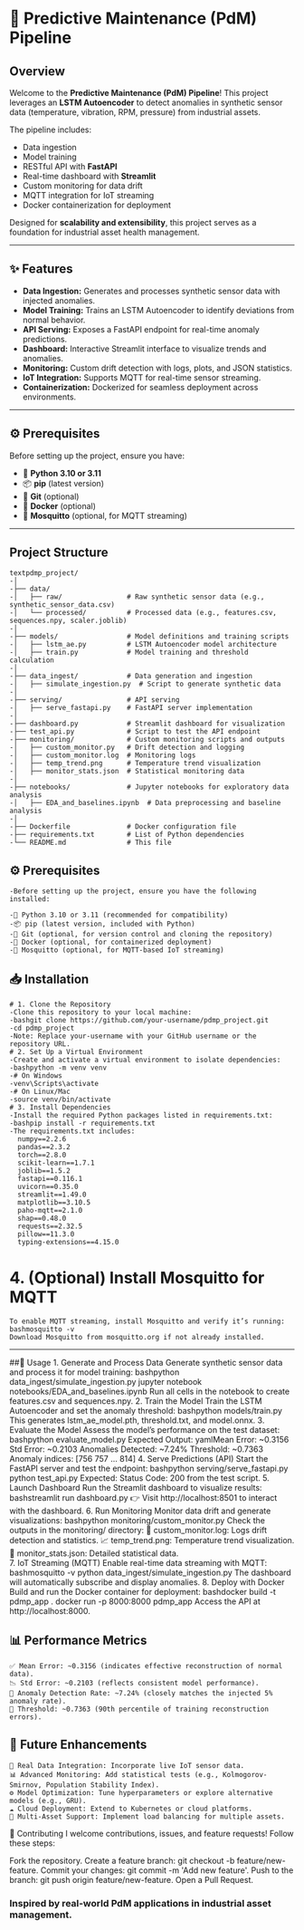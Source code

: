 # 🔧 Predictive Maintenance (PdM) Pipeline

## Overview
Welcome to the **Predictive Maintenance (PdM) Pipeline**! This project leverages an **LSTM Autoencoder** to detect anomalies in synthetic sensor data (temperature, vibration, RPM, pressure) from industrial assets.  

The pipeline includes:  
- Data ingestion  
- Model training  
- RESTful API with **FastAPI**  
- Real-time dashboard with **Streamlit**  
- Custom monitoring for data drift  
- MQTT integration for IoT streaming  
- Docker containerization for deployment  

Designed for **scalability and extensibility**, this project serves as a foundation for industrial asset health management.

---

## ✨ Features
- **Data Ingestion:** Generates and processes synthetic sensor data with injected anomalies.  
- **Model Training:** Trains an LSTM Autoencoder to identify deviations from normal behavior.  
- **API Serving:** Exposes a FastAPI endpoint for real-time anomaly predictions.  
- **Dashboard:** Interactive Streamlit interface to visualize trends and anomalies.  
- **Monitoring:** Custom drift detection with logs, plots, and JSON statistics.  
- **IoT Integration:** Supports MQTT for real-time sensor streaming.  
- **Containerization:** Dockerized for seamless deployment across environments.  

---

## ⚙️ Prerequisites
Before setting up the project, ensure you have:

- 🐍 **Python 3.10 or 3.11**  
- 📦 **pip** (latest version)  
- 🐙 **Git** (optional)  
- 🐳 **Docker** (optional)  
- 📡 **Mosquitto** (optional, for MQTT streaming)  

---


## Project Structure

    textpdmp_project/
    -│
    -├── data/
    -│   ├── raw/                # Raw synthetic sensor data (e.g., synthetic_sensor_data.csv)
    -│   └── processed/          # Processed data (e.g., features.csv, sequences.npy, scaler.joblib)
    -│
    -├── models/                 # Model definitions and training scripts
    -│   ├── lstm_ae.py          # LSTM Autoencoder model architecture
    -│   ├── train.py            # Model training and threshold calculation
    -│
    -├── data_ingest/            # Data generation and ingestion
    -│   ├── simulate_ingestion.py  # Script to generate synthetic data
    -│
    -├── serving/                # API serving
    -│   ├── serve_fastapi.py    # FastAPI server implementation
    -│
    -├── dashboard.py            # Streamlit dashboard for visualization
    -├── test_api.py             # Script to test the API endpoint
    -├── monitoring/             # Custom monitoring scripts and outputs
    -│   ├── custom_monitor.py   # Drift detection and logging
    -│   ├── custom_monitor.log  # Monitoring logs
    -│   ├── temp_trend.png      # Temperature trend visualization
    -│   ├── monitor_stats.json  # Statistical monitoring data
    -│
    -├── notebooks/              # Jupyter notebooks for exploratory data analysis
    -│   ├── EDA_and_baselines.ipynb  # Data preprocessing and baseline analysis
    -│
    -├── Dockerfile              # Docker configuration file
    -├── requirements.txt        # List of Python dependencies
    -└── README.md               # This file

## ⚙️ Prerequisites
    -Before setting up the project, ensure you have the following installed:
    
    -🐍 Python 3.10 or 3.11 (recommended for compatibility)
    -📦 pip (latest version, included with Python)
    -🐙 Git (optional, for version control and cloning the repository)
    -🐳 Docker (optional, for containerized deployment)
    -📡 Mosquitto (optional, for MQTT-based IoT streaming)

## 📥 Installation
    # 1. Clone the Repository
    -Clone this repository to your local machine:
    -bashgit clone https://github.com/your-username/pdmp_project.git
    -cd pdmp_project
    -Note: Replace your-username with your GitHub username or the repository URL.
    # 2. Set Up a Virtual Environment
    -Create and activate a virtual environment to isolate dependencies:
    -bashpython -m venv venv
    -# On Windows
    -venv\Scripts\activate
    -# On Linux/Mac
    -source venv/bin/activate
    # 3. Install Dependencies
    -Install the required Python packages listed in requirements.txt:
    -bashpip install -r requirements.txt
    -The requirements.txt includes:
      numpy==2.2.6
      pandas==2.3.2
      torch==2.8.0
      scikit-learn==1.7.1
      joblib==1.5.2
      fastapi==0.116.1
      uvicorn==0.35.0
      streamlit==1.49.0
      matplotlib==3.10.5
      paho-mqtt==2.1.0
      shap==0.48.0
      requests==2.32.5
      pillow==11.3.0
      typing-extensions==4.15.0

# 4. (Optional) Install Mosquitto for MQTT
    To enable MQTT streaming, install Mosquitto and verify it’s running:
    bashmosquitto -v
    Download Mosquitto from mosquitto.org if not already installed.
----------------------------
##🚀 Usage
    1. Generate and Process Data
    Generate synthetic sensor data and process it for model training:
    bashpython data_ingest/simulate_ingestion.py
    jupyter notebook notebooks/EDA_and_baselines.ipynb
    Run all cells in the notebook to create features.csv and sequences.npy.
    2. Train the Model
    Train the LSTM Autoencoder and set the anomaly threshold:
    bashpython models/train.py
    This generates lstm_ae_model.pth, threshold.txt, and model.onnx.
    3. Evaluate the Model
    Assess the model’s performance on the test dataset:
    bashpython evaluate_model.py
    Expected Output:
    yamlMean Error: ~0.3156
    Std Error: ~0.2103
    Anomalies Detected: ~7.24%
    Threshold: ~0.7363
    Anomaly indices: [756 757 ... 814]
    4. Serve Predictions (API)
    Start the FastAPI server and test the endpoint:
    bashpython serving/serve_fastapi.py
    python test_api.py
    Expected: Status Code: 200 from the test script.
    5. Launch Dashboard
    Run the Streamlit dashboard to visualize results:
    bashstreamlit run dashboard.py
    👉 Visit http://localhost:8501 to interact with the dashboard.
    6. Run Monitoring
    Monitor data drift and generate visualizations:
    bashpython monitoring/custom_monitor.py
    Check the outputs in the monitoring/ directory:
    📜 custom_monitor.log: Logs drift detection and statistics.
    📈 temp_trend.png: Temperature trend visualization.
    📑 monitor_stats.json: Detailed statistical data.    
    7. IoT Streaming (MQTT)
    Enable real-time data streaming with MQTT:
    bashmosquitto -v
    python data_ingest/simulate_ingestion.py
    The dashboard will automatically subscribe and display anomalies.
    8. Deploy with Docker
    Build and run the Docker container for deployment:
    bashdocker build -t pdmp_app .
    docker run -p 8000:8000 pdmp_app
    Access the API at http://localhost:8000.
    
## 📊 Performance Metrics

    ✅ Mean Error: ~0.3156 (indicates effective reconstruction of normal data).
    📉 Std Error: ~0.2103 (reflects consistent model performance).
    🚨 Anomaly Detection Rate: ~7.24% (closely matches the injected 5% anomaly rate).
    🔑 Threshold: ~0.7363 (90th percentile of training reconstruction errors).

## 🔮 Future Enhancements

    🔗 Real Data Integration: Incorporate live IoT sensor data.
    📊 Advanced Monitoring: Add statistical tests (e.g., Kolmogorov-Smirnov, Population Stability Index).
    ⚙️ Model Optimization: Tune hyperparameters or explore alternative models (e.g., GRU).
    ☁️ Cloud Deployment: Extend to Kubernetes or cloud platforms.
    🔀 Multi-Asset Support: Implement load balancing for multiple assets.

🤝 Contributing
I welcome contributions, issues, and feature requests! Follow these steps:

Fork the repository.
Create a feature branch: git checkout -b feature/new-feature.
Commit your changes: git commit -m 'Add new feature'.
Push to the branch: git push origin feature/new-feature.
Open a Pull Request.

### Inspired by real-world PdM applications in industrial asset management.



